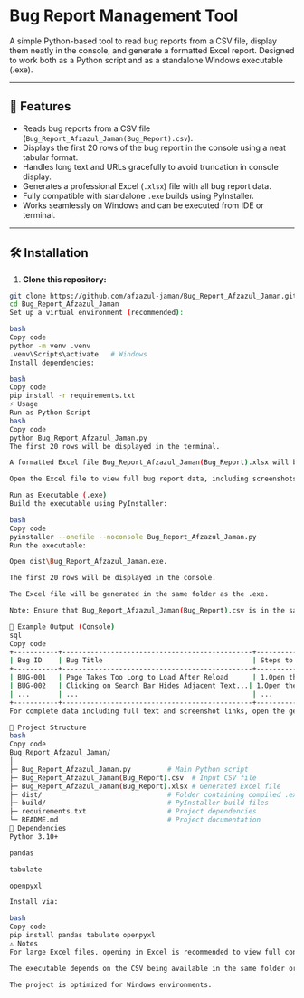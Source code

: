 # Bug Report Management Tool

A simple Python-based tool to read bug reports from a CSV file, display them neatly in the console, and generate a formatted Excel report. Designed to work both as a Python script and as a standalone Windows executable (.exe).

---

## 📌 Features

- Reads bug reports from a CSV file (`Bug_Report_Afzazul_Jaman(Bug_Report).csv`).
- Displays the first 20 rows of the bug report in the console using a neat tabular format.
- Handles long text and URLs gracefully to avoid truncation in console display.
- Generates a professional Excel (`.xlsx`) file with all bug report data.
- Fully compatible with standalone `.exe` builds using PyInstaller.
- Works seamlessly on Windows and can be executed from IDE or terminal.

---

## 🛠️ Installation

1. **Clone this repository:**

```bash
git clone https://github.com/afzazul-jaman/Bug_Report_Afzazul_Jaman.git
cd Bug_Report_Afzazul_Jaman
Set up a virtual environment (recommended):

bash
Copy code
python -m venv .venv
.venv\Scripts\activate   # Windows
Install dependencies:

bash
Copy code
pip install -r requirements.txt
⚡ Usage
Run as Python Script
bash
Copy code
python Bug_Report_Afzazul_Jaman.py
The first 20 rows will be displayed in the terminal.

A formatted Excel file Bug_Report_Afzazul_Jaman(Bug_Report).xlsx will be created in the same directory.

Open the Excel file to view full bug report data, including screenshots links.

Run as Executable (.exe)
Build the executable using PyInstaller:

bash
Copy code
pyinstaller --onefile --noconsole Bug_Report_Afzazul_Jaman.py
Run the executable:

Open dist\Bug_Report_Afzazul_Jaman.exe.

The first 20 rows will be displayed in the console.

The Excel file will be generated in the same folder as the .exe.

Note: Ensure that Bug_Report_Afzazul_Jaman(Bug_Report).csv is in the same folder as the executable or update the path accordingly.

📝 Example Output (Console)
sql
Copy code
+-----------+-----------------------------------------------+----------------+----------------+----------+---------------------------------------------+------------+
| Bug ID    | Bug Title                                     | Steps to Repro | Expected Result | Actual   | Severity                                    | Screenshot|
+-----------+-----------------------------------------------+----------------+----------------+----------+---------------------------------------------+------------+
| BUG-001   | Page Takes Too Long to Load After Reload      | 1.Open the ... | Website should  | Website  | Medium                                      | https://drive.google.com/... |
| BUG-002   | Clicking on Search Bar Hides Adjacent Text...| 1.Open the ... | Clicking on ... | When the | Medium                                      | https://drive.google.com/... |
| ...       | ...                                           | ...            | ...            | ...      | ...                                         | ...        |
+-----------+-----------------------------------------------+----------------+----------------+----------+---------------------------------------------+------------+
For complete data including full text and screenshot links, open the generated Excel file.

📂 Project Structure
bash
Copy code
Bug_Report_Afzazul_Jaman/
│
├─ Bug_Report_Afzazul_Jaman.py         # Main Python script
├─ Bug_Report_Afzazul_Jaman(Bug_Report).csv  # Input CSV file
├─ Bug_Report_Afzazul_Jaman(Bug_Report).xlsx # Generated Excel file
├─ dist/                               # Folder containing compiled .exe
├─ build/                              # PyInstaller build files
├─ requirements.txt                    # Project dependencies
└─ README.md                           # Project documentation
🧰 Dependencies
Python 3.10+

pandas

tabulate

openpyxl

Install via:

bash
Copy code
pip install pandas tabulate openpyxl
⚠️ Notes
For large Excel files, opening in Excel is recommended to view full content.

The executable depends on the CSV being available in the same folder or a valid path.

The project is optimized for Windows environments.

